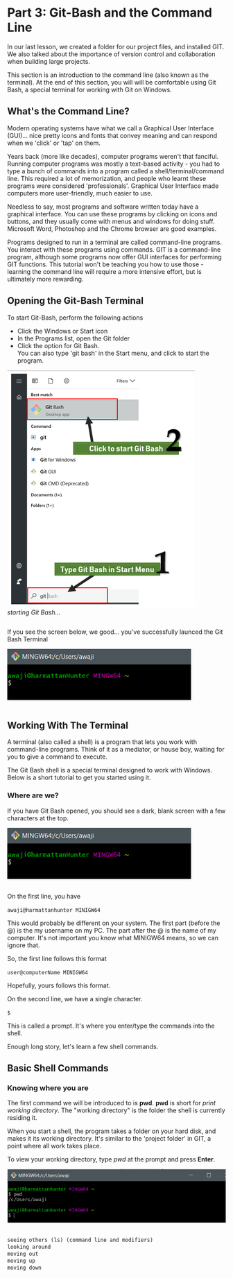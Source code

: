 # Part 3: Git-Bash and the Command Line

In our last lesson, we created a folder for our project files, and installed GIT. We also talked about the importance of version control and collaboration when building large projects.

This section is an introduction to the command line (also known as the terminal). At the end of this section, you will will be comfortable using Git Bash, a special terminal for working with Git on Windows.

## What's the Command Line?
Modern operating systems have what we call a Graphical User Interface (GUI)... nice pretty icons and fonts that convey meaning and can respond when we 'click' or 'tap' on them. 

Years back (more like decades), computer programs weren't that fanciful. Running computer programs was mostly a text-based activity - you had to type a bunch of commands into a program called a shell/terminal/command line. This required a lot of memorization, and people who learnt these programs were considered 'professionals'. Graphical User Interface made computers more user-friendly, much easier to use.

Needless to say, most programs and software written today have a graphical interface. You can use these programs by clicking on icons and buttons, and they usually come with menus and windows for doing stuff. Microsoft Word, Photoshop and the Chrome browser are good examples.

Programs designed to run in a terminal are called command-line programs. You interact with these programs using commands. GIT is a command-line program, although some programs now offer GUI interfaces for performing GIT functions. This tutorial won't be teaching you how to use those - learning the command line will require a more intensive effort, but is ultimately more rewarding.

## Opening the Git-Bash Terminal
To start Git-Bash, perform the following actions  
 - Click the Windows or Start icon
 - In the Programs list, open the Git folder
 - Click the option for Git Bash.  
You can also type 'git bash' in the Start menu, and click to start the program.  

![Using GitBash](./screenshots/11-GitBash.png)  
*starting Git Bash...*
<pre>
</pre>

If you see the screen below, we good...  you've successfully launced the Git Bash Terminal

![GitBash](./screenshots/12-GitBashPrompt.png)  
<pre>
</pre>


## Working With The Terminal
A terminal (also called a shell) is a program that lets you work with command-line programs. Think of it as a mediator, or house boy, waiting for you to give a command to execute.

The Git Bash shell is a special terminal designed to work with Windows. Below is a short tutorial to get you started using it.

### Where are we?
 If you have Git Bash opened, you should see a dark, blank screen with a few characters at the top.  

 
![GitBash](./screenshots/12-GitBashPrompt.png)  
<pre>
</pre>
On the first line, you have  

`awaji@harmattanhunter MINIGW64 `

This would probably be different on your system. The first part (before the @) is the my username on my PC. The part after the @ is the name of my computer. It's not important you know what MINIGW64 means, so we can ignore that.

So, the first line follows this format  

`user@computerName MINIGW64`

Hopefully, yours follows this format.

On the second line, we have a single character.  

` $ `

This is called a prompt. It's where you enter/type the commands into the shell.

Enough long story, let's learn a few shell commands.

## Basic Shell Commands

### Knowing where you are
The first command we will be introduced to is **pwd**. **pwd** is short for *print working directory*. The "working directory" is the folder the shell is currently residing it.

When you start a shell, the program takes a folder on your hard disk, and makes it its working directory. It's similar to the 'project folder' in GIT, a point where all work takes place. 

To view your working directory, type *pwd* at the prompt and press **Enter**.  

![GitBash](./screenshots/13-PWD.png)  
<pre>
</pre>

    seeing others (ls) (command line and modifiers)
    looking around
    moving out
    moving up
    moving down


